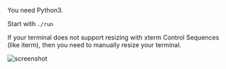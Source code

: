 You need Python3.

Start with `./run`

If your terminal does not support resizing with xterm Control Sequences (like iterm), then you need to manually resize your terminal.

![screenshot](https://cloud.githubusercontent.com/assets/246527/20653153/41602f28-b519-11e6-9c95-ba7133d34b80.png)
